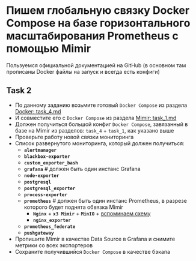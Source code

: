 # Пишем глобальную связку Docker Compose на базе горизонтального масштабирования Prometheus с помощью Mimir

Пользуемся официальной документацией на GitHub (в основном там прописаны Docker файлы на запуск и всегда есть конфиги)

## Task 2

- По данному заданию возьмите готовый `Docker Compose` из раздела [Docker: task_4.md](https://github.com/lamjob1993/docker-monitoring/blob/main/docker/task_4.md)
- И совместите его с `Docker Compose` из раздела [Mimir: task_1.md](https://github.com/lamjob1993/docker-monitoring/blob/main/mimir/task_1.md)
- Должен получиться большой конфиг `Docker Compose`, завязанный в базе на Mimir из разделов: `task_4` + `task_1`, как указано выше
- Проверьте работу новой связки мониторинга
- Список развернутого мониторинга, который должен получиться:
  - **`alertmanager`**
  - **`blackbox-exporter`**
  - **`custom_exporter_bash`**
  - **`grafana`**                            # должен быть один инстанс Grafana
  - **`node-exporter`**
  - **`postgresql`**
  - **`postgresql_exporter`**
  - **`process-exporter`**
  - **`prometheus`**                         # должен быть один инстанс Prometheus, в разрезе которого будет поднята обвязка Mimir
    - **`Nginx`** + **`x3 Mimir`** + **`MinIO`** + [вспоминаем схему](https://grafana.com/docs/mimir/next/get-started/play-with-grafana-mimir/tutorial-architecture.png)
    - **`nginx_exporter`**
  - **`prometheus_federate`**
  - **`pushgateway`**
- Пропишите Mimir в качестве Data Source в Grafana и снимите метрики со всех экспортеров
- Сохраните получившийся `Docker Compose` в качестве бэкапа
